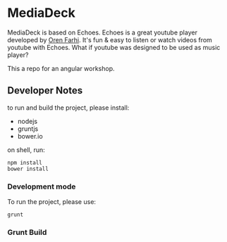 # MediaDeck
MediaDeck is based on Echoes. Echoes is a great youtube player developed by [Oren Farhi](http://orizens.com).
It's fun & easy to listen or watch videos from youtube with Echoes.
What if youtube was designed to be used as music player?

This a repo for an angular workshop.

## Developer Notes

to run and build the project, please install:
* nodejs
* gruntjs
* bower.io

on shell, run:
```shell
npm install
bower install
```
### Development mode
To run the project, please use:
```shell
grunt
```

### Grunt Build
